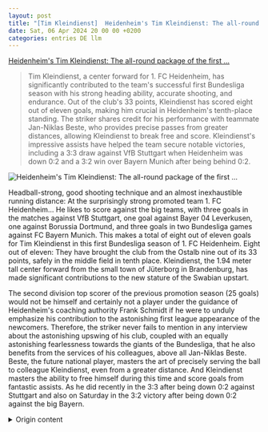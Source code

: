 ```yaml
---
layout: post
title: "[Tim Kleindienst]  Heidenheim's Tim Kleindienst: The all-round package of the first ..."
date: Sat, 06 Apr 2024 20 00 00 +0200
categories: entries DE llm
---
```

[ Heidenheim's Tim Kleindienst: The all-round package of the first ...](https://www.faz.net/aktuell/sport/fussball/bundesliga/heidenheims-tim-kleindienst-das-rundumpaket-der-ersten-gueteklasse-19636985.html)

> Tim Kleindienst, a center forward for 1. FC Heidenheim, has significantly contributed to the team's successful first Bundesliga season with his strong heading ability, accurate shooting, and endurance. Out of the club's 33 points, Kleindienst has scored eight out of eleven goals, making him crucial in Heidenheim's tenth-place standing. The striker shares credit for his performance with teammate Jan-Niklas Beste, who provides precise passes from greater distances, allowing Kleindienst to break free and score. Kleindienst's impressive assists have helped the team secure notable victories, including a 3:3 draw against VfB Stuttgart when Heidenheim was down 0:2 and a 3:2 win over Bayern Munich after being behind 0:2.

![ Heidenheim's Tim Kleindienst: The all-round package of the first ...](https://media0.faz.net/ppmedia/aktuell/sport/2538823115/1.9636998/facebook_teaser_fplus/bereit-fuer-hoehere-aufgaben.jpg)

 Headball-strong, good shooting technique and an almost inexhaustible running distance: At the surprisingly strong promoted team 1. FC Heidenheim... He likes to score against the big teams, with three goals in the matches against VfB Stuttgart, one goal against Bayer 04 Leverkusen, one against Borussia Dortmund, and three goals in two Bundesliga games against FC Bayern Munich. This makes a total of eight out of eleven goals for Tim Kleindienst in this first Bundesliga season of 1. FC Heidenheim. Eight out of eleven: They have brought the club from the Ostalb nine out of its 33 points, safely in the middle field in tenth place. Kleindienst, the 1.94 meter tall center forward from the small town of Jüterborg in Brandenburg, has made significant contributions to the new stature of the Swabian upstart.

The second division top scorer of the previous promotion season (25 goals) would not be himself and certainly not a player under the guidance of Heidenheim's coaching authority Frank Schmidt if he were to unduly emphasize his contribution to the astonishing first league appearance of the newcomers. Therefore, the striker never fails to mention in any interview about the astonishing upswing of his club, coupled with an equally astonishing fearlessness towards the giants of the Bundesliga, that he also benefits from the services of his colleagues, above all Jan-Niklas Beste. Beste, the future national player, masters the art of precisely serving the ball to colleague Kleindienst, even from a greater distance. And Kleindienst masters the ability to free himself during this time and score goals from fantastic assists. As he did recently in the 3:3 after being down 0:2 against Stuttgart and also on Saturday in the 3:2 victory after being down 0:2 against the big Bayern.

<details>
  <summary>Origin content</summary>
  ---
layout: post
title: " [Tim Kleindienst] Heidenheims Tim Kleindienst: Das Rundumpaket der ersten ..."
date: Sat, 06 Apr 2024 20:00:00 +0200
categories: entries DE
---
[Heidenheims Tim Kleindienst: Das Rundumpaket der ersten ...](https://www.faz.net/aktuell/sport/fussball/bundesliga/heidenheims-tim-kleindienst-das-rundumpaket-der-ersten-gueteklasse-19636985.html)

![Heidenheims Tim Kleindienst: Das Rundumpaket der ersten ...](https://media0.faz.net/ppmedia/aktuell/sport/2538823115/1.9636998/facebook_teaser_fplus/bereit-fuer-hoehere-aufgaben.jpg)

Kopfballstark, gute Schusstechnik und ein an Unermüdlichkeit grenzendes Laufpensum: Beim überraschend starken Aufsteiger 1. FC Heidenheim...

Gegen die Großen trifft er am liebsten: drei Treffer in den Begegnungen mit dem VfB Stuttgart, ein Tor gegen Bayer 04 Leverkusen, eines gegen Borussia Dortmund und drei Treffer in zwei Bundesligaspielen gegen den FC Bayern München. Macht für Tim Kleindienst zusammen acht von bisher elf Toren in dieser ersten Bundesligasaison des 1. FC Heidenheim. Acht aus elf: Sie bescherten dem im sicheren Mittelfeld auf Platz zehn geführten Klub von der Ostalb neun seiner 33 Punkte. Kleindienst, der 1,94 Meter lange Mittelstürmer aus der brandenburgischen Kleinstadt Jüterborg, hat zur neuen Größe des schwäbischen Emporkömmlings entscheidende Tatbeiträge geliefert.

Der Zweitligaschützenkönig der vorigen Aufstiegssaison (25 Treffer) wäre nicht er selbst und schon gar kein Spieler unter der Obhut der Heidenheimer Trainerautorität Frank Schmidt, wenn er seinen Anteil an dem erstaunlichen Erstligaeinstand des Neulings über Gebühr hervorheben würde. Also vergisst der Stürmer in keinem Interview über den erstaunlichen Aufschwung seines Klubs, gekoppelt an eine genauso erstaunliche Furchtlosigkeit gegenüber den Großen der Bundesliga, darauf hinzuweisen, dass er ja auch von den Zulieferdiensten seiner Kollegen, allen voran Jan-Niklas Beste, profitiere. Beste, der Nationalspieler in spe, beherrscht die Kunst, dem Kollegen Kleindienst die Bälle passgenau auch aus größerer Distanz zu servieren. Und Kleindienst beherrscht die Gabe, sich in der Zwischenzeit freizulaufen und aus fabelhaften Vorlagen Tore zu machen. Wie vor rund einer Woche beim 3:3 nach 0:2-Rückstand in Stuttgart und auch am Samstag beim 3:2-Erfolg nach 0:2-Rückstand gegen die großen Bayern.


</details>
